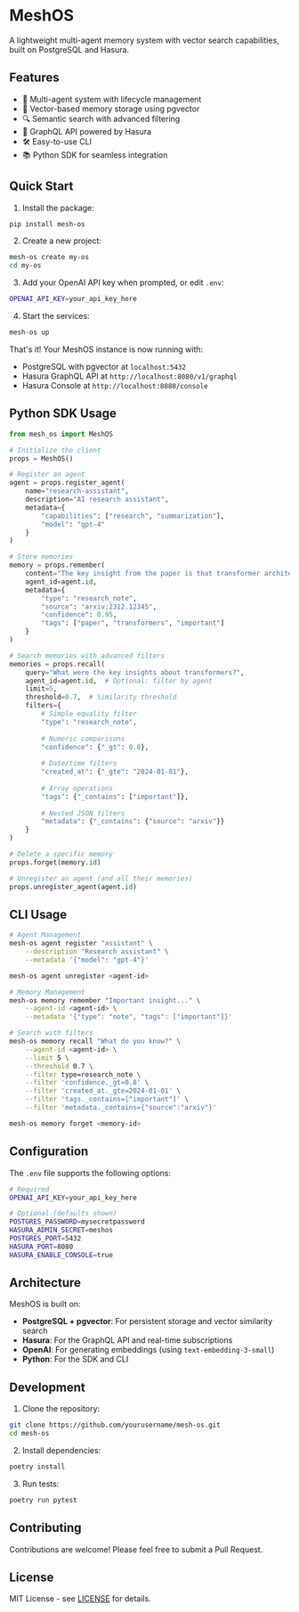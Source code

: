 # MeshOS

A lightweight multi-agent memory system with vector search capabilities, built on PostgreSQL and Hasura.

## Features

- 🤖 Multi-agent system with lifecycle management
- 🧠 Vector-based memory storage using pgvector
- 🔍 Semantic search with advanced filtering
- 🚀 GraphQL API powered by Hasura
- 🛠️ Easy-to-use CLI
- 📚 Python SDK for seamless integration

## Quick Start

1. Install the package:
```bash
pip install mesh-os
```

2. Create a new project:
```bash
mesh-os create my-os
cd my-os
```

3. Add your OpenAI API key when prompted, or edit `.env`:
```bash
OPENAI_API_KEY=your_api_key_here
```

4. Start the services:
```bash
mesh-os up
```

That's it! Your MeshOS instance is now running with:
- PostgreSQL with pgvector at `localhost:5432`
- Hasura GraphQL API at `http://localhost:8080/v1/graphql`
- Hasura Console at `http://localhost:8080/console`

## Python SDK Usage

```python
from mesh_os import MeshOS

# Initialize the client
props = MeshOS()

# Register an agent
agent = props.register_agent(
    name="research-assistant",
    description="AI research assistant",
    metadata={
        "capabilities": ["research", "summarization"],
        "model": "gpt-4"
    }
)

# Store memories
memory = props.remember(
    content="The key insight from the paper is that transformer architectures...",
    agent_id=agent.id,
    metadata={
        "type": "research_note",
        "source": "arxiv:2312.12345",
        "confidence": 0.95,
        "tags": ["paper", "transformers", "important"]
    }
)

# Search memories with advanced filters
memories = props.recall(
    query="What were the key insights about transformers?",
    agent_id=agent.id,  # Optional: filter by agent
    limit=5,
    threshold=0.7,  # Similarity threshold
    filters={
        # Simple equality filter
        "type": "research_note",
        
        # Numeric comparisons
        "confidence": {"_gt": 0.8},
        
        # Date/time filters
        "created_at": {"_gte": "2024-01-01"},
        
        # Array operations
        "tags": {"_contains": ["important"]},
        
        # Nested JSON filters
        "metadata": {"_contains": {"source": "arxiv"}}
    }
)

# Delete a specific memory
props.forget(memory.id)

# Unregister an agent (and all their memories)
props.unregister_agent(agent.id)
```

## CLI Usage

```bash
# Agent Management
mesh-os agent register "assistant" \
    --description "Research assistant" \
    --metadata '{"model": "gpt-4"}'

mesh-os agent unregister <agent-id>

# Memory Management
mesh-os memory remember "Important insight..." \
    --agent-id <agent-id> \
    --metadata '{"type": "note", "tags": ["important"]}'

# Search with filters
mesh-os memory recall "What do you know?" \
    --agent-id <agent-id> \
    --limit 5 \
    --threshold 0.7 \
    --filter type=research_note \
    --filter 'confidence._gt=0.8' \
    --filter 'created_at._gte=2024-01-01' \
    --filter 'tags._contains=["important"]' \
    --filter 'metadata._contains={"source":"arxiv"}'

mesh-os memory forget <memory-id>
```

## Configuration

The `.env` file supports the following options:

```bash
# Required
OPENAI_API_KEY=your_api_key_here

# Optional (defaults shown)
POSTGRES_PASSWORD=mysecretpassword
HASURA_ADMIN_SECRET=meshos
POSTGRES_PORT=5432
HASURA_PORT=8080
HASURA_ENABLE_CONSOLE=true
```

## Architecture

MeshOS is built on:
- **PostgreSQL + pgvector**: For persistent storage and vector similarity search
- **Hasura**: For the GraphQL API and real-time subscriptions
- **OpenAI**: For generating embeddings (using `text-embedding-3-small`)
- **Python**: For the SDK and CLI

## Development

1. Clone the repository:
```bash
git clone https://github.com/yourusername/mesh-os.git
cd mesh-os
```

2. Install dependencies:
```bash
poetry install
```

3. Run tests:
```bash
poetry run pytest
```

## Contributing

Contributions are welcome! Please feel free to submit a Pull Request.

## License

MIT License - see [LICENSE](LICENSE) for details. 